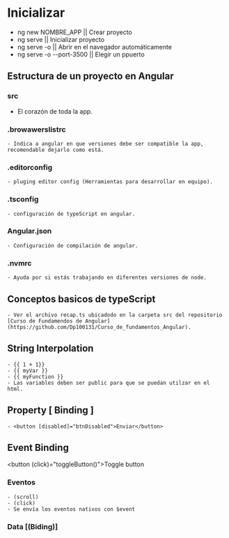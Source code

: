 # Inicializar

- ng new NOMBRE_APP || Crear proyecto
- ng serve || Inicializar proyecto
- ng serve -o || Abrir en el navegador automáticamente
- ng serve -o --port-3500 || Elegir un ppuerto

## Estructura de un proyecto en Angular

### src

- El corazón de toda la app.

### .browawerslistrc

    - Indica a angular en que versiones debe ser compatible la app, recomendable dejarlo como está.
### .editorconfig

    - pluging editor config (Herramientas para desarrollar en equipo).

### .tsconfig

    - configuración de typeScript en angular.

### Angular.json

    - Configuración de compilación de angular.

### .nvmrc

    - Ayuda por si estás trabajando en diferentes versiones de node.

## Conceptos basicos de typeScript

    - Ver el archivo recap.ts ubicadodo en la carpeta src del repositorio [Curso de Fundamendos de Angular](https://github.com/Dp100131/Curso_de_fundamentos_Angular).

## String Interpolation
    - {{ 1 + 1}}
    - {{ myVar }}
    - {{ myFunction }}
    - Las variables deben ser public para que se puedan utilzar en el html.

## Property [ Binding ]

    - <button [disabled]="btnDisabled">Enviar</button>

## Event Binding

<button (click)="toggleButton()">Toggle button</button>

### Eventos
    - (scroll)
    - (click)
    - Se envía los eventos nativos con $event

### Data [(Biding)]
